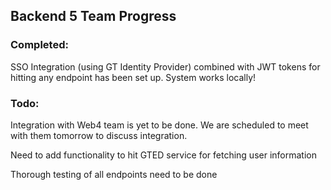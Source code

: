 ## Backend 5 Team Progress

### Completed:

SSO Integration (using GT Identity Provider) combined with JWT tokens for hitting any endpoint has been set up. System works locally!


### Todo:
Integration with Web4 team is yet to be done. We are scheduled to meet with them tomorrow to discuss integration.

Need to add functionality to hit GTED service for fetching user information

Thorough testing of all endpoints need to be done